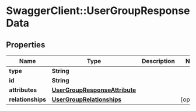 # SwaggerClient::UserGroupResponseData

## Properties
Name | Type | Description | Notes
------------ | ------------- | ------------- | -------------
**type** | **String** |  | 
**id** | **String** |  | 
**attributes** | [**UserGroupResponseAttribute**](UserGroupResponseAttribute.md) |  | 
**relationships** | [**UserGroupRelationships**](UserGroupRelationships.md) |  | [optional] 


